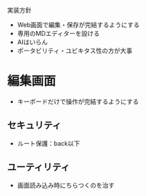 実装方針
- Web画面で編集・保存が完結するようにする
- 専用のMDエディターを設ける
- AIはいらん
- ポータビリティ・ユビキタス性の方が大事


# 編集画面
- キーボードだけで操作が完結するようにする

## セキュリティ
- ルート保護：back以下

## ユーティリティ
- 画面読み込み時にちらつくのを治す